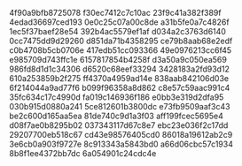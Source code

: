 4f90a9bfb8725078
f30ec7412c7c10ac
23f9c41a382f389f
4edad36697ced193
0e0c25c07a00c8de
a31b5fe0a7c4826f
1ec5f37baef28e54
392b4ac5579ef1af
d034a2c3763d6140
0cc7475dd9d29260
d851da71b4358295
ce79b8aab68e2edf
c0b4708b5cb0706e
417edb51cc093366
49e0976213cc6f45
e985709d743ffc1e
6157817854b4258f
d3a50a9c050ea569
986fd8d1d1c34306
d6520c68eef33294
3428183a2fd93d12
610a253859b2f275
ff4370a4959ad14e
838aab842106d03e
6f214044a9ad77f6
b099f96358a8d862
c8e57c59aac991c4
35fc634c17c4990d
fa019c146936f186
e0bb3e319d2dfa95
030b915d0880a241
5ce812601b3800dc
e73fb9509aaf3c43
be2c600d165aa5ea
81de740c9d1a3f03
aff199fcec5695e4
d08f7ae0b8295b02
037343117d67c8e7
ebc23e036f2c17dd
29207700eb518c67
cd43e98576405cd0
86018a19612ab2c9
3e6cb0a903f9727e
8c913343a5843bd0
a66d06cbc57c1934
8b8f1ee4372bb7dc
6a054901c24cdc4e
